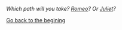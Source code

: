 _Which path will you take? [Romeo](romeo/romeo.md)? Or [Juliet](Juliet/juliet.md)?_

[Go back to the begining](README.md)